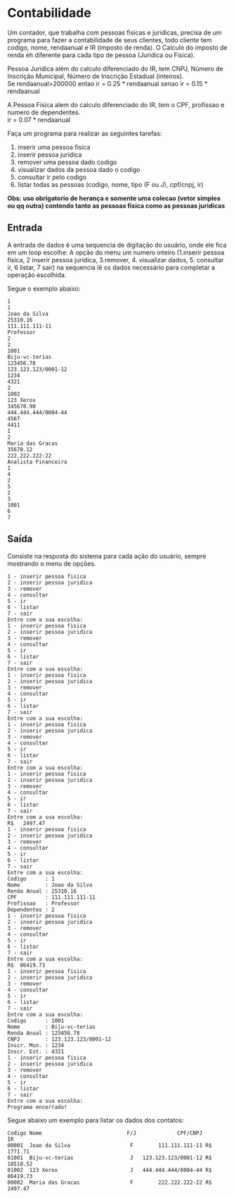 # Contabilidade

Um contador, que trabalha com pessoas fisicas e juridicas, precisa de um programa para fazer a contabilidade de seus clientes, todo cliente tem codigo, nome, rendaanual e IR (imposto de renda). 
O Calculo do imposto de renda eh diferente para cada tipo de pessoa (Juridica ou Fisica). 

Pessoa Juridica além do calculo diferenciado do IR, tem CNPJ, Número de Inscrição Municipal, Número de Inscrição Estadual (inteiros).  
Se rendaanual>200000 entao ir = 0.25 * rendaanual senao ir = 0.15 * rendaanual  

A Pessoa Fisica alem do calculo diferenciado do IR, tem o CPF, profissao e numero de dependentes.  
ir = 0.07 * rendaanual  

Faça um programa para realizar as seguintes tarefas:
1. inserir uma pessoa fisica
2. inserir pessoa juridica
3. remover uma pessoa dado codigo
4. visualizar dados da pessoa dado o codigo
5. consultar ir pelo codigo
6. listar todas as pessoas (codigo, nome, tipo (F ou J), cpf/cnpj, ir)  

**Obs: uso obrigatorio de herança e somente uma colecao (vetor simples ou qq outra) contendo tanto as pessoas fisica como as pessoas juridicas**

## Entrada
A entrada de dados é uma sequencia de digitação do usuário, onde ele fica em um loop escolhe:
A opção do menu um numero inteiro (1.inserir pessoa fisica, 2 inserir pessoa juridica, 3.remover, 4. visualizar dados, 5. consultar ir, 6 listar, 7 sair)
na sequencia lê os dados necessário para completar a operação escolhida.

Segue o exemplo abaixo:
~~~
1
1
Joao da Silva
25310.16
111.111.111-11
Professor
2
2
1001
Biju-vc-terias
123456.78
123.123.123/0001-12
1234
4321
2
1002
123 Xerox 
345678.90
444.444.444/0004-44
4567
4411
1
2
Maria das Gracas
35678.12
222.222.222-22
Analista Financeira
1
4
2
5
2
3
1001
6
7
~~~

## Saída

Consiste na resposta do sistema para cada ação do usuário, sempre mostrando o menu de opções.

~~~
1 - inserir pessoa fisica
2 - inserir pessoa juridica
3 - remover
4 - consultar
5 - ir
6 - listar
7 - sair
Entre com a sua escolha:
1 - inserir pessoa fisica
2 - inserir pessoa juridica
3 - remover
4 - consultar
5 - ir
6 - listar
7 - sair
Entre com a sua escolha:
1 - inserir pessoa fisica
2 - inserir pessoa juridica
3 - remover
4 - consultar
5 - ir
6 - listar
7 - sair
Entre com a sua escolha:
1 - inserir pessoa fisica
2 - inserir pessoa juridica
3 - remover
4 - consultar
5 - ir
6 - listar
7 - sair
Entre com a sua escolha:
1 - inserir pessoa fisica
2 - inserir pessoa juridica
3 - remover
4 - consultar
5 - ir
6 - listar
7 - sair
Entre com a sua escolha:
R$   2497.47
1 - inserir pessoa fisica
2 - inserir pessoa juridica
3 - remover
4 - consultar
5 - ir
6 - listar
7 - sair
Entre com a sua escolha:
Codigo      : 1
Nome        : Joao da Silva
Renda Anual : 25310.16
CPF         : 111.111.111-11
Profissao   : Professor
Dependentes : 2
1 - inserir pessoa fisica
2 - inserir pessoa juridica
3 - remover
4 - consultar
5 - ir
6 - listar
7 - sair
Entre com a sua escolha:
R$  86419.73
1 - inserir pessoa fisica
2 - inserir pessoa juridica
3 - remover
4 - consultar
5 - ir
6 - listar
7 - sair
Entre com a sua escolha:
Codigo      : 1001
Nome        : Biju-vc-terias
Renda Anual : 123456.78
CNPJ        : 123.123.123/0001-12
Inscr. Mun. : 1234
Inscr. Est. : 4321
1 - inserir pessoa fisica
2 - inserir pessoa juridica
3 - remover
4 - consultar
5 - ir
6 - listar
7 - sair
Entre com a sua escolha:
Programa encerrado!
~~~

Segue abaixo um exemplo para listar os dados dos contatos:
~~~
Codigo Nome                           F/J             CPF/CNPJ           IR
00001  Joao da Silva                   F        111.111.111-11 R$   1771.71
01001  Biju-vc-terias                  J   123.123.123/0001-12 R$  18518.52
01002  123 Xerox                       J   444.444.444/0004-44 R$  86419.73
00002  Maria das Gracas                F        222.222.222-22 R$   2497.47
~~~
